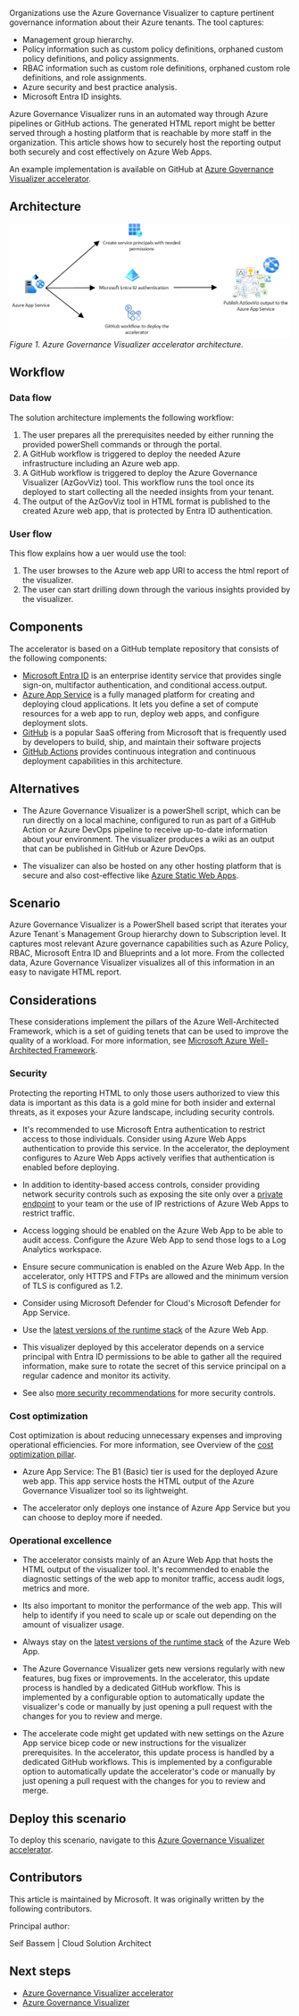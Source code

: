 Organizations use the Azure Governance Visualizer to capture pertinent governance information about their Azure tenants. The tool captures:

- Management group hierarchy.
- Policy information such as custom policy definitions, orphaned custom policy definitions, and policy assignments.
- RBAC information such as custom role definitions, orphaned custom role definitions, and role assignments.
- Azure security and best practice analysis.
- Microsoft Entra ID insights.

Azure Governance Visualizer runs in an automated way through Azure pipelines or GitHub actions. The generated HTML report might be better served through a hosting platform that is reachable by more staff in the organization. This article shows how to securely host the reporting output both securely and cost effectively on Azure Web Apps.

An example implementation is available on GitHub at [Azure Governance Visualizer accelerator](https://github.com/Azure/Azure-Governance-Visualizer-Accelerator).

## Architecture

[![Diagram showing the architecutre of the Azure Governance Visualizer accelerator.](images/AzGovViz-accelerator-architecture.png)](images/AzGovViz-accelerator-architecture.png)
*Figure 1. Azure Governance Visualizer accelerator architecture.*

## Workflow

### Data flow

The solution architecture implements the following workflow:

1. The user prepares all the prerequisites needed by either running the provided powerShell commands or through the portal.
2. A GitHub workflow is triggered to deploy the needed Azure infrastructure including an Azure web app.
3. A GitHub workflow is triggered to deploy the Azure Governance Visualizer (AzGovViz) tool. This workflow runs the tool once its deployed to start collecting all the needed insights from your tenant.
4. The output of the AzGovViz tool in HTML format is published to the created Azure web app, that is protected by Entra ID authentication.

### User flow

This flow explains how a uer would use the tool:

1. The user browses to the Azure web app URl to access the html report of the visualizer.
2. The user can start drilling down through the various insights provided by the visualizer.

## Components

The accelerator is based on a GitHub template repository that consists of the following components:

- [Microsoft Entra ID](https://azure.microsoft.com/products/active-directory) is an enterprise identity service that provides single sign-on, multifactor authentication, and conditional access.output.
- [Azure App Service](https://azure.microsoft.com/services/app-service) is a fully managed platform for creating and deploying cloud applications. It lets you define a set of compute resources for a web app to run, deploy web apps, and configure deployment slots.
- [GitHub](https://docs.github.com/) is a popular SaaS offering from Microsoft that is frequently used by developers to build, ship, and maintain their software projects
- [GitHub Actions](https://learn.microsoft.com/azure/developer/github/github-actions) provides continuous integration and continuous deployment capabilities in this architecture.

## Alternatives

- The Azure Governance Visualizer is a powerShell script, which can be run directly on a local machine, configured to run as part of a GitHub Action or Azure DevOps pipeline to receive up-to-date information about your environment. The visualizer produces a wiki as an output that can be published in GitHub or Azure DevOps.

- The visualizer can also be hosted on any other hosting platform that is secure and also cost-effective like [Azure Static Web Apps](https://learn.microsoft.com/azure/static-web-apps/overview).

## Scenario

Azure Governance Visualizer is a PowerShell based script that iterates your Azure Tenant´s Management Group hierarchy down to Subscription level. It captures most relevant Azure governance capabilities such as Azure Policy, RBAC, Microsoft Entra ID and Blueprints and a lot more. From the collected data, Azure Governance Visualizer visualizes all of this information in an easy to navigate HTML report.

## Considerations

These considerations implement the pillars of the Azure Well-Architected Framework, which is a set of guiding tenets that can be used to improve the quality of a workload. For more information, see [Microsoft Azure Well-Architected Framework](https://learn.microsoft.com/azure/architecture/framework).

### Security

Protecting the reporting HTML to only those users authorized to view this data is important as this data is a gold mine for both insider and external threats, as it exposes your Azure landscape, including security controls.

- It's recommended to use Microsoft Entra authentication to restrict access to those individuals. Consider using Azure Web Apps authentication to provide this service. In the accelerator, the deployment configures to Azure Web Apps actively verifies that authentication is enabled before deploying.

- In addition to identity-based access controls, consider providing network security controls such as exposing the site only over a [private endpoint](https://learn.microsoft.com/azure/private-link/private-endpoint-overview) to your team or the use of IP restrictions of Azure Web Apps to restrict traffic.

- Access logging should be enabled on the Azure Web App to be able to audit access. Configure the Azure Web App to send those logs to a Log Analytics workspace.

- Ensure secure communication is enabled on the Azure Web App. In the accelerator, only HTTPS and FTPs are allowed and the minimum version of TLS is configured as 1.2.

- Consider using Microsoft Defender for Cloud's Microsoft Defender for App Service.

- Use the [latest versions of the runtime stack](https://learn.microsoft.com/azure/app-service/language-support-policy?tabs=windows) of the Azure Web App.

- This visualizer deployed by this accelerator depends on a service principal with Entra ID permissions to be able to gather all the required information, make sure to rotate the secret of this service principal on a regular cadence and monitor its activity.

- See also [more security recommendations](https://learn.microsoft.com/azure/app-service/security-recommendations) for more security controls.

### Cost optimization

Cost optimization is about reducing unnecessary expenses and improving operational efficiencies. For more information, see Overview of the [cost optimization pillar](https://learn.microsoft.com/azure/architecture/framework/cost/overview).

- Azure App Service: The B1 (Basic) tier is used for the deployed Azure web app. This app service hosts the HTML output of the Azure Governance Visualizer tool so its lightweight.

- The accelerator only deploys one instance of Azure App Service but you can choose to deploy more if needed.

### Operational excellence

- The accelerator consists mainly of an Azure Web App that hosts the HTML output of the visualizer tool. It's recommended to enable the diagnostic settings of the web app to monitor traffic, access audit logs, metrics and more.

- Its also important to monitor the performance of the web app. This will help to identify if you need to scale up or scale out depending on the amount of visualizer usage.

- Always stay on the [latest versions of the runtime stack](https://learn.microsoft.com/azure/app-service/language-support-policy?tabs=windows) of the Azure Web App.

- The Azure Governance Visualizer gets new versions regularly with new features, bug fixes or improvements. In the accelerator, this update process is handled by a dedicated GitHub workflow. This is implemented by a configurable option to automatically update the visualizer's code or manually by just opening a pull request with the changes for you to review and merge.

- The accelerate code might get updated with new settings on the Azure App service bicep code or new instructions for the visualizer prerequisites. In the accelerator, this update process is handled by a dedicated GitHub workflows. This is implemented by a configurable option to automatically update the accelerator's code or manually by just opening a pull request with the changes for you to review and merge.

## Deploy this scenario

To deploy this scenario, navigate to this [Azure Governance Visualizer accelerator](https://github.com/Azure/Azure-Governance-Visualizer-Accelerator).

## Contributors

This article is maintained by Microsoft. It was originally written by the following contributors.

Principal author:

Seif Bassem | Cloud Solution Architect

## Next steps

- [Azure Governance Visualizer accelerator](https://github.com/Azure/Azure-Governance-Visualizer-Accelerator)
- [Azure Governance Visualizer](https://github.com/Azure/Azure-Governance-Visualizer)
